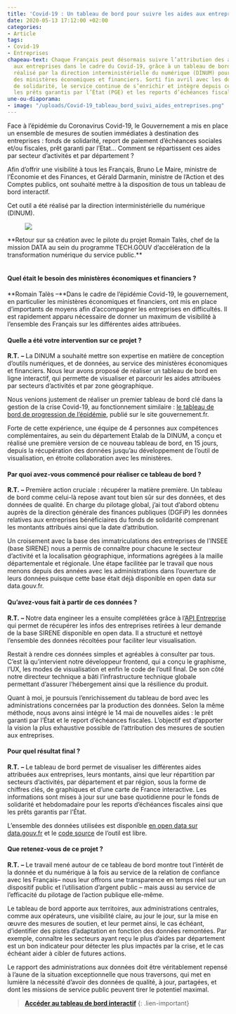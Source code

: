 ```yaml
---
title: 'Covid-19 : Un tableau de bord pour suivre les aides aux entreprises'
date: 2020-05-13 17:12:00 +02:00
categories:
- Article
tags:
- Covid-19
- Entreprises
chapeau-text: Chaque Français peut désormais suivre l’attribution des aides apportées
  aux entreprises dans le cadre du Covid-19, grâce à un tableau de bord interactif
  réalisé par la direction interministérielle du numérique (DINUM) pour le compte
  des ministères économiques et financiers. Sorti fin avril avec les données du fonds
  de solidarité, le service continue de s’enrichir et intègre depuis ce jeudi 14 mai
  les prêts garantis par l’État (PGE) et les reports d’échéances fiscales..
une-ou-diaporama:
- image: "/uploads/Covid-19_tableau_bord_suivi_aides_entreprises.png"
---
```


Face à l’épidémie du Coronavirus Covid-19, le Gouvernement a mis en place un ensemble de mesures de soutien immédiates à destination des entreprises : fonds de solidarité, report de paiement d’échéances sociales et/ou fiscales, prêt garanti par l’Etat… Comment se répartissent ces aides par secteur d’activités et par département ?

Afin d’offrir une visibilité à tous les Français, Bruno Le Maire, ministre de l’Économie et des Finances, et Gérald Darmanin, ministre de l’Action et des Comptes publics, ont souhaité mettre à la disposition de tous un tableau de bord interactif.

Cet outil a été réalisé par la direction interministérielle du numérique (DINUM). 

<figure class='image-left' style='width: 15%;'><img src="/uploads/R-T-photo.jpg"/></figure>**Retour sur sa création avec le pilote du projet Romain Talès, chef de la mission DATA au sein du programme TECH.GOUV d’accélération de la transformation numérique du service public.**
<br>
<br>

#### **Quel était le besoin des ministères économiques et financiers ?**

**Romain Talès –**Dans le cadre de l’épidémie Covid-19, le gouvernement, en particulier les ministères économiques et financiers, ont mis en place d’importants de moyens afin d’accompagner les entreprises en difficultés. Il est rapidement apparu nécessaire de donner un maximum de visibilité à l’ensemble des Français sur les différentes aides attribuées.

#### **Quelle a été votre intervention sur ce projet ?**

**R.T.** **–** La DINUM a souhaité mettre son expertise en matière de conception d’outils numériques, et de données, au service des ministères économiques et financiers. Nous leur avons proposé de réaliser un tableau de bord en ligne interactif, qui permette de visualiser et parcourir les aides attribuées par secteurs d’activités et par zone géographique.

Nous venions justement de réaliser un premier tableau de bord clé dans la gestion de la crise Covid-19, au fonctionnement similaire : [le tableau de bord de progression de l’épidémie](https://www.gouvernement.fr/info-coronavirus/carte-et-donnees), publié sur le site gouvernement.fr.

Forte de cette expérience, une équipe de 4 personnes aux compétences complémentaires, au sein du département Etalab de la DINUM, a conçu et réalisé une première version de ce nouveau tableau de bord, en 15 jours, depuis la récupération des données jusqu’au développement de l’outil de visualisation, en étroite collaboration avec les ministères.

#### **Par quoi avez-vous commencé pour réaliser ce tableau de bord ?**

**R.T.** **–** Première action cruciale : récupérer la matière première. Un tableau de bord comme celui-là repose avant tout bien sûr sur des données, et des données de qualité. En charge du pilotage global, j’ai tout d’abord obtenu auprès de la direction générale des finances publiques (DGFiP) les données relatives aux entreprises bénéficiaires du fonds de solidarité comprenant les montants attribués ainsi que la date d’attribution.

Un croisement avec la base des immatriculations des entreprises de l’INSEE (base SIRENE) nous a permis de connaître pour chacune le secteur d’activité et la localisation géographique, informations agrégées à la maille départementale et régionale. Une étape facilitée par le travail que nous menons depuis des années avec les administrations dans l’ouverture de leurs données puisque cette base était déjà disponible en open data sur data.gouv.fr.

#### **Qu’avez-vous fait à partir de ces données ?**

**R.T.** **–** Notre data engineer les a ensuite complétées grâce à l’[API Entreprise](https://entreprise.api.gouv.fr/) qui permet de récupérer les infos des entreprises retirées à leur demande de la base SIRENE disponible en open data. Il a structuré et nettoyé l’ensemble des données récoltées pour faciliter leur visualisation.

Restait à rendre ces données simples et agréables à consulter par tous. C’est là qu’intervient notre développeur frontend, qui a conçu le graphisme, l’UX, les modes de visualisation et enfin le code de l’outil final. De son côté notre directeur technique a bâti l’infrastructure technique globale permettant d’assurer l’hébergement ainsi que la résilience du produit.

Quant à moi, je poursuis l’enrichissement du tableau de bord avec les administrations concernées par la production des données. Selon la même méthode, nous avons ainsi intégré le 14 mai de nouvelles aides : le prêt garanti par l’État et le report d’échéances fiscales. L’objectif est d’apporter la vision la plus exhaustive possible de l’attribution des mesures de soutien aux entreprises.

#### **Pour quel résultat final ?**

**R.T.** **–** Le tableau de bord permet de visualiser les différentes aides attribuées aux entreprises, leurs montants, ainsi que leur répartition par secteurs d’activités, par département et par région, sous la forme de chiffres clés, de graphiques et d’une carte de France interactive. Les informations sont mises à jour sur une base quotidienne pour le fonds de solidarité et hebdomadaire pour les reports d’échéances fiscales ainsi que les prêts garantis par l’État.

L’ensemble des données utilisées est disponible [en open data sur data.gouv.fr](https://www.data.gouv.fr/fr/datasets/aides-aux-entreprises-dans-le-cadre-de-lepidemie-de-covid-19-en-france/) et le [code source](https://github.com/etalab/dashboard-aides-entreprises) de l’outil est libre.

#### **Que retenez-vous de ce projet ?**

**R.T.** **–** Le travail mené autour de ce tableau de bord montre tout l’intérêt de la donnée et du numérique à la fois au service de la relation de confiance avec les Français– nous leur offrons une transparence en temps réel sur un dispositif public et l’utilisation d’argent public – mais aussi au service de l’efficacité du pilotage de l’action publique elle-même.

Le tableau de bord apporte aux territoires, aux administrations centrales, comme aux opérateurs, une visibilité claire, au jour le jour, sur la mise en œuvre des mesures de soutien, et leur permet ainsi, le cas échéant, d’identifier des pistes d’adaptation en fonction des données remontées. Par exemple, connaître les secteurs ayant reçu le plus d’aides par département est un bon indicateur pour détecter les plus impactés par la crise, et le cas échéant aider à cibler de futures actions.

Le rapport des administrations aux données doit être véritablement repensé à l’aune de la situation exceptionnelle que nous traversons, qui met en lumière la nécessité d’avoir des données de qualité, à jour, partagées, et dont les missions de service public peuvent tirer le potentiel maximal.

> **[Accéder au tableau de bord interactif](https://www.economie.gouv.fr/covid19-soutien-entreprises/aides-versees-fonds-solidarite)**
{: .lien-important}
